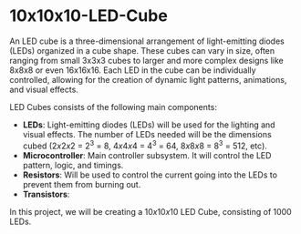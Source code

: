 # 10x10x10-LED-Cube


An LED cube is a three-dimensional arrangement of light-emitting diodes (LEDs) organized in a cube shape. These cubes can vary in size, often ranging from small 3x3x3 cubes to larger and more complex designs like 8x8x8 or even 16x16x16. Each LED in the cube can be individually controlled, allowing for the creation of dynamic light patterns, animations, and visual effects.

LED Cubes consists of the following main components:
- **LEDs**: Light-emitting diodes (LEDs) will be used for the lighting and visual effects. The number of LEDs needed will be the dimensions cubed ($2x2x2$ = $2^3$ = 8, $4x4x4$ = $4^3$ = 64, $8x8x8$ = $8^3$ = 512, etc).
- **Microcontroller**: Main controller subsystem. It will control the LED pattern, logic, and timings.
- **Resistors**: Will be used to control the current going into the LEDs to prevent them from burning out.
- **Transistors**:

In this project, we will be creating a $10x10x10$ LED Cube, consisting of 1000 LEDs.
